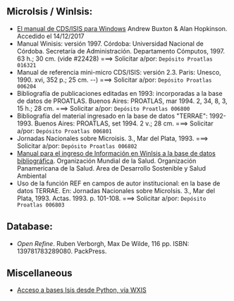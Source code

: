 ## MicroIsis / WinIsis:

* [El manual de CDS/ISIS para Windows](https://eprints.mdx.ac.uk/3077/7/Spanish_Handbook.pdf) Andrew Buxton & Alan Hopkinson. Accedido el 14/12/2017 
* Manual Winisis: versión 1997. Córdoba: Universidad Nacional de Córdoba. Secretaría de Administración. Departamento Cómputos, 1997. 63 h.; 30 cm.  (vide #22428) ===> Solicitar a/por: `Depósito Proatlas 016321`
* Manual de referencia mini-micro CDS/ISIS: versión 2.3. Paris: Unesco, 1990. xvi, 352 p.; 25 cm. --) ===> Solicitar a/por: `Depósito Proatlas 006204`
* Bibliografía de publicaciones editadas en 1993: incorporadas a la base de datos de PROATLAS. Buenos Aires: PROATLAS, mar 1994. 2, 34, 8, 3, 15 h.; 28 cm.  ===> Solicitar a/por: `Depósito Proatlas 006800`
* Bibliografía del material ingresado en la base de datos "TERRAE": 1992-1993. Buenos Aires: PROATLAS, set 1994. 2 v.; 28 cm. ===> Solicitar a/por: `Depósito Proatlas 006801`
* Jornadas Nacionales sobre Microisis. 3., Mar del Plata, 1993. ===> Solicitar a/por: `Depósito Proatlas 006802`
* [Manual para el ingreso de Información en WinIsis a la base de datos bibliográfica](http://www.bvsde.paho.org/bvsair/e/manuales/winisis/paqwinis.pdf). Organización Mundial de la Salud. Organización Panamericana de la Salud. Area de Desarrollo Sostenible y Salud Ambiental 
* Uso de la función REF en campos de autor institucional: en la base de datos TERRAE. En: Jornadas Nacionales sobre MicroIsis. 3., Mar del Plata, 1993. Actas. 1993. p. 101-108. ===> Solicitar a/por: `Depósito Proatlas 006803`


## Database:
* _Open Refine_. Ruben Verborgh, Max De Wilde, 116 pp. ISBN: 139781783289080. PackPress.

## Miscellaneous
* [Acceso a bases Isis desde Python, vía WXIS](http://catalis.uns.edu.ar/doku/doku.php/acceso_a_bases_isis_desde_python)